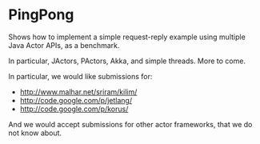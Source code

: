 PingPong
========

Shows how to implement a simple request-reply example using multiple Java Actor APIs, as a benchmark.

In particular, JActors, PActors, Akka, and simple threads. More to come.

In particular, we would like submissions for:

* http://www.malhar.net/sriram/kilim/
* http://code.google.com/p/jetlang/
* http://code.google.com/p/korus/

And we would accept submissions for other actor frameworks, that we do not know about.
